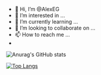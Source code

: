 - 👋 Hi, I’m @AlexEG
- 👀 I’m interested in ...
- 🌱 I’m currently learning ...
- 💞️ I’m looking to collaborate on ...
- 📫 How to reach me ...
- 
![Anurag's GitHub stats](https://github-readme-stats.vercel.app/api?username=AlexEG&show_icons=true&theme=radical)

[![Top Langs](https://github-readme-stats.vercel.app/api/top-langs/?username=AlexEG&layout=compact)](https://github.com/anuraghazra/github-readme-stats)
